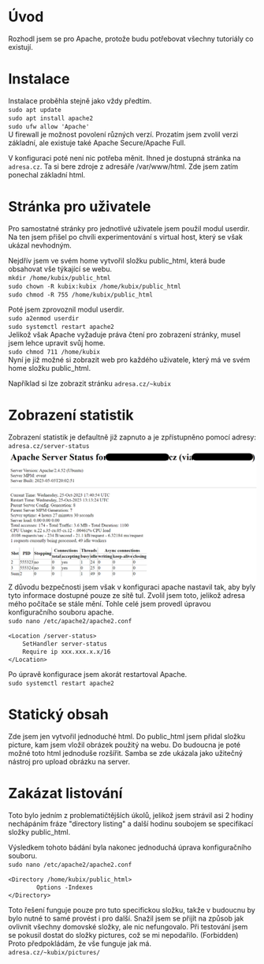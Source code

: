 # Úvod
Rozhodl jsem se pro Apache, protože budu potřebovat všechny tutoriály co existují.

# Instalace
Instalace proběhla stejně jako vždy předtím.  
`sudo apt update`  
`sudo apt install apache2`  
`sudo ufw allow 'Apache'`  
U firewall je možnost povolení různých verzí. Prozatím jsem zvolil verzi základní, ale existuje také Apache Secure/Apache Full. 

V konfiguraci poté není nic potřeba měnit. Ihned je dostupná stránka na `adresa.cz`. Ta si bere zdroje z adresáře /var/www/html. Zde jsem zatím ponechal základní html.

# Stránka pro uživatele
Pro samostatné stránky pro jednotlivé uživatele jsem použil modul userdir. Na ten jsem přišel po chvíli experimentování s virtual host, který se však ukázal nevhodným.

Nejdřív jsem ve svém home vytvořil složku public_html, která bude obsahovat vše týkající se webu.  
`mkdir /home/kubix/public_html`  
`sudo chown -R kubix:kubix /home/kubix/public_html`  
`sudo chmod -R 755 /home/kubix/public_html`  

Poté jsem zprovoznil modul userdir.  
`sudo a2enmod userdir`  
`sudo systemctl restart apache2`  
Jelikož však Apache vyžaduje práva čtení pro zobrazení stránky, musel jsem lehce upravit svůj home.  
`sudo chmod 711 /home/kubix`  
Nyní je již možné si zobrazit web pro každého uživatele, který má ve svém home složku public_html.

Například si lze zobrazit stránku `adresa.cz/~kubix`

# Zobrazení statistik
Zobrazení statistik je defaultně již zapnuto a je zpřístupněno pomocí adresy:  
`adresa.cz/server-status`  
![Server Status](ServerStatus.png)
Z důvodu bezpečnosti jsem však v konfiguraci apache nastavil tak, aby byly tyto informace dostupné pouze ze sítě tul. Zvolil jsem toto, jelikož adresa mého počítače se stále mění. Tohle celé jsem provedl úpravou konfiguračního souboru apache.  
`sudo nano /etc/apache2/apache2.conf` 
``` 
<Location /server-status>
    SetHandler server-status
    Require ip xxx.xxx.x.x/16
</Location>
```
Po úpravě konfigurace jsem akorát restartoval Apache.  
`sudo systemctl restart apache2`

# Statický obsah
Zde jsem jen vytvořil jednoduché html. Do public_html jsem přidal složku picture, kam jsem vložil obrázek použitý na webu. Do budoucna je poté možné toto html jednoduše rozšířit. Samba se zde ukázala jako užitečný nástroj pro upload obrázku na server.  

# Zakázat listování
Toto bylo jedním z problematičtějších úkolů, jelikož jsem strávil asi 2 hodiny nechápáním fráze "directory listing" a další hodinu soubojem se specifikací složky public_html.

Výsledkem tohoto bádání byla nakonec jednoduchá úprava konfiguračního souboru.  
`sudo nano /etc/apache2/apache2.conf`

```
<Directory /home/kubix/public_html>
        Options -Indexes
</Directory>
```
Toto řešení funguje pouze pro tuto specifickou složku, takže v budoucnu by bylo nutné to samé provést i pro další. Snažil jsem se přijít na způsob jak ovlivnit všechny domovské složky, ale nic nefungovalo. Při testování jsem se pokusil dostat do složky pictures, což se mi nepodařilo. (Forbidden) Proto předpokládám, že vše funguje jak má.  
`adresa.cz/~kubix/pictures/`